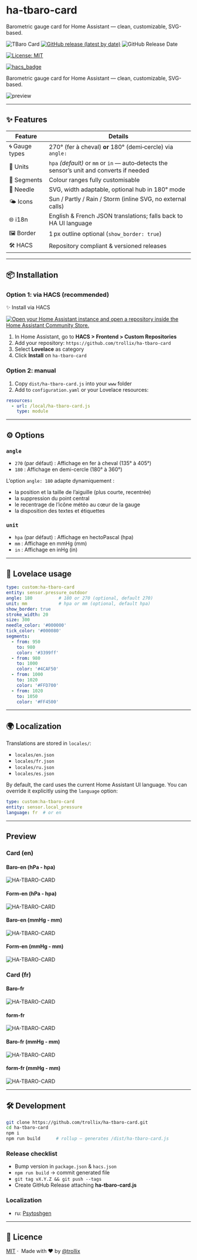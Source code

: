 # ha-tbaro-card

Barometric gauge card for Home Assistant — clean, customizable, SVG-based.

![TBaro Card](https://img.shields.io/github/v/release/trollix/ha-tbaro-card)
[![GitHub release (latest by date)](https://img.shields.io/github/v/release/trollix/ha-tbaro-card)](https://github.com/trollix/ha-tbaro-card/releases)
![GitHub Release Date](https://img.shields.io/github/release-date/trollix/ha-tbaro-card)

[![License: MIT](https://img.shields.io/badge/License-MIT-yellow.svg)](LICENSE)

[![hacs_badge](https://img.shields.io/badge/HACS-Default-orange.svg?style=flat)](https://github.com/custom-components/hacs)

Barometric gauge card for Home Assistant — clean, customizable, SVG-based.

![preview](https://github.com/trollix/ha-tbaro-card/blob/main/img_tbaro_en.png?raw=true)

---

## ✨  Features

| Feature | Details |
|---------|---------|
| 🌀 Gauge types | 270° (fer à cheval) **or** 180° (demi‑cercle) via `angle:` |
| 📏 Units | `hpa` *(default)* or `mm` or `in` — auto‑detects the sensor’s unit and converts if needed |
| 🎨 Segments | Colour ranges fully customisable |
| 📍 Needle | SVG, width adaptable, optional hub in 180° mode |
| 🌤  Icons | Sun / Partly / Rain / Storm (inline SVG, no external calls) |
| 🌐 i18n | English & French JSON translations; falls back to HA UI language |
| 🖼  Border | 1 px outline optional (`show_border: true`) |
| 🛠  HACS | Repository compliant & versioned releases |

---

## 📦 Installation

### Option 1: via HACS (recommended)

✨ Install via HACS

[![Open your Home Assistant instance and open a repository inside the Home Assistant Community Store.](https://my.home-assistant.io/badges/hacs_repository.svg)](https://my.home-assistant.io/redirect/hacs_repository/?owner=trollix&repository=ha-tbaro-card)

1. In Home Assistant, go to **HACS > Frontend > Custom Repositories**
2. Add your repository: `https://github.com/trollix/ha-tbaro-card`
3. Select **Lovelace** as category
4. Click **Install** on `ha-tbaro-card`

### Option 2: manual

1. Copy `dist/ha-tbaro-card.js` into your `www` folder
2. Add to `configuration.yaml` or your Lovelace resources:

```yaml
resources:
  - url: /local/ha-tbaro-card.js
    type: module
```

---

## ⚙️ Options

### `angle`

- `270` (par défaut) : Affichage en fer à cheval (135° à 405°)
- `180` : Affichage en demi-cercle (180° à 360°)

L’option `angle: 180` adapte dynamiquement :

- la position et la taille de l’aiguille (plus courte, recentrée)
- la suppression du point central
- le recentrage de l’icône météo au cœur de la gauge
- la disposition des textes et étiquettes

### `unit`

- `hpa` (par défaut) : Affichage en hectoPascal (hpa)
- `mm` : Affichage en mmHg (mm)
- `in` : Affichage en inHg (in)

---

## 🧩  Lovelace usage

```yaml
type: custom:ha-tbaro-card
entity: sensor.pressure_outdoor
angle: 180          # 180 or 270 (optional, default 270)
unit: mm            # hpa or mm (optional, default hpa)
show_border: true
stroke_width: 20
size: 300
needle_color: '#000000'
tick_color: '#000080'
segments:
  - from: 950
    to: 980
    color: '#3399ff'
  - from: 980
    to: 1000
    color: '#4CAF50'
  - from: 1000
    to: 1020
    color: '#FFD700'
  - from: 1020
    to: 1050
    color: '#FF4500'
```

---

## 🌍 Localization

Translations are stored in `locales/`:

- `locales/en.json`
- `locales/fr.json`
- `locales/ru.json`
- `locales/es.json`

By default, the card uses the current Home Assistant UI language.
You can override it explicitly using the `language` option:

```yaml
type: custom:ha-tbaro-card
entity: sensor.local_pressure
language: fr  # or en
```

---

## Preview

### Card (en)

#### Baro-en (hPa - hpa)

![HA-TBARO-CARD](https://github.com/trollix/ha-tbaro-card/blob/main/img_tbaro_en_hpa.png?raw=true "Ha TBaro Card")

#### Form-en (hPa - hpa)

![HA-TBARO-CARD](https://github.com/trollix/ha-tbaro-card/blob/main/img_form_en_hpa.png?raw=true "Ha TBaro Card")

#### Baro-en (mmHg - mm)

![HA-TBARO-CARD](https://github.com/trollix/ha-tbaro-card/blob/main/img_tbaro_en.png_mm?raw=true "Ha TBaro Card")

#### Form-en (mmHg - mm)

![HA-TBARO-CARD](https://github.com/trollix/ha-tbaro-card/blob/main/img_form_en_mm.png?raw=true "Ha TBaro Card")

### Card (fr)

#### Baro-fr

![HA-TBARO-CARD](https://github.com/trollix/ha-tbaro-card/blob/main/img_tbaro_fr.png?raw=true "Ha TBaro Card")

#### form-fr

![HA-TBARO-CARD](https://github.com/trollix/ha-tbaro-card/blob/main/img_form_fr.png?raw=true "Ha TBaro Card")

#### Baro-fr (mmHg - mm)

![HA-TBARO-CARD](https://github.com/trollix/ha-tbaro-card/blob/main/img_tbaro_fr_mm.png?raw=true "Ha TBaro Card")

#### form-fr (mmHg - mm)

![HA-TBARO-CARD](https://github.com/trollix/ha-tbaro-card/blob/main/img_form_fr_mm.png?raw=true "Ha TBaro Card")

---

## 🛠️  Development

```bash
git clone https://github.com/trollix/ha-tbaro-card.git
cd ha-tbaro-card
npm i
npm run build      # rollup – generates /dist/ha-tbaro-card.js
```

### Release checklist

- Bump version in `package.json` & `hacs.json`
- `npm run build` → commit generated file
- `git tag vX.Y.Z && git push --tags`
- Create GitHub Release attaching **ha-tbaro-card.js**

### Localization

- ru: [Psytoshgen](https://github.com/Psytoshgen "Psytoshgen")

---

## 📄  Licence

[MIT](LICENSE)  ·  Made with ❤️  by [@trollix](https://github.com/trollix)
